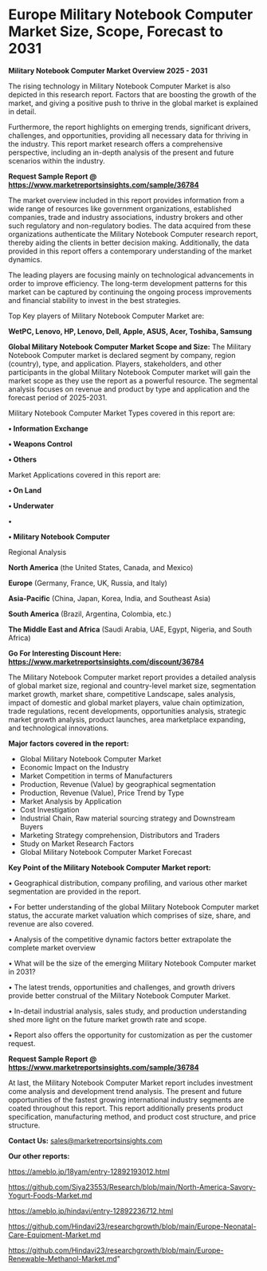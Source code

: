 # Europe Military Notebook Computer Market Size, Scope, Forecast to 2031

<Strong> Military Notebook Computer Market Overview 2025 - 2031</strong>

The rising technology in Military Notebook Computer Market is also depicted in this research report. Factors that are boosting the growth of the market, and giving a positive push to thrive in the global market is explained in detail.

Furthermore, the report highlights on emerging trends, significant drivers, challenges, and opportunities, providing all necessary data for thriving in the industry. This report market research offers a comprehensive perspective, including an in-depth analysis of the present and future scenarios within the industry.

<strong>Request Sample Report @ <a href=https://www.marketreportsinsights.com/sample/36784>https://www.marketreportsinsights.com/sample/36784</a></strong>

The market overview included in this report provides information from a wide range of resources like government organizations, established companies, trade and industry associations, industry brokers and other such regulatory and non-regulatory bodies. The data acquired from these organizations authenticate the Military Notebook Computer research report, thereby aiding the clients in better decision making. Additionally, the data provided in this report offers a contemporary understanding of the market dynamics.

The leading players are focusing mainly on technological advancements in order to improve efficiency. The long-term development patterns for this market can be captured by continuing the ongoing process improvements and financial stability to invest in the best strategies.

Top Key players of Military Notebook Computer Market are:

<strong>WetPC, Lenovo, HP, Lenovo, Dell, Apple, ASUS, Acer, Toshiba, Samsung</strong>

<strong><b>Global Military Notebook Computer Market Scope and Size:</b></strong>
The Military Notebook Computer market is declared segment by company, region (country), type, and application. Players, stakeholders, and other participants in the global Military Notebook Computer market will gain the market scope as they use the report as a powerful resource. The segmental analysis focuses on revenue and product by type and application and the forecast period of 2025-2031.

Military Notebook Computer Market Types covered in this report are:

<strong>•  Information Exchange

•  Weapons Control

•  Others</strong>

Market Applications covered in this report are:

<strong>•  On Land

•  Underwater

•  

•  Military Notebook Computer</strong> 

Regional Analysis

<strong>North America</strong> (the United States, Canada, and Mexico)

<strong>Europe</strong> (Germany, France, UK, Russia, and Italy)

<strong>Asia-Pacific</strong> (China, Japan, Korea, India, and Southeast Asia)

<strong>South America</strong> (Brazil, Argentina, Colombia, etc.)

<strong>The Middle East and Africa</strong> (Saudi Arabia, UAE, Egypt, Nigeria, and South Africa)

<strong>Go For Interesting Discount Here: <a href=https://www.marketreportsinsights.com/discount/36784>https://www.marketreportsinsights.com/discount/36784</a></strong>

The Military Notebook Computer market report provides a detailed analysis of global market size, regional and country-level market size, segmentation market growth, market share, competitive Landscape, sales analysis, impact of domestic and global market players, value chain optimization, trade regulations, recent developments, opportunities analysis, strategic market growth analysis, product launches, area marketplace expanding, and technological innovations.

<strong><b>Major factors covered in the report:</b></strong>
<ul>
  <li>Global Military Notebook Computer Market </li>
  <li>Economic Impact on the Industry</li>
  <li>Market Competition in terms of Manufacturers</li>
  <li>Production, Revenue (Value) by geographical segmentation</li>
  <li>Production, Revenue (Value), Price Trend by Type</li>
  <li>Market Analysis by Application</li>
  <li>Cost Investigation</li>
  <li>Industrial Chain, Raw material sourcing strategy and Downstream Buyers</li>
  <li>Marketing Strategy comprehension, Distributors and Traders</li>
  <li>Study on Market Research Factors</li>
  <li>Global Military Notebook Computer Market Forecast</li>
</ul>

<strong><b>Key Point of the Military Notebook Computer Market report:</b></strong>

• Geographical distribution, company profiling, and various other market segmentation are provided in the report.

• For better understanding of the global Military Notebook Computer market status, the accurate market valuation which comprises of size, share, and revenue are also covered.

• Analysis of the competitive dynamic factors better extrapolate the complete market overview

• What will be the size of the emerging Military Notebook Computer market in 2031?

• The latest trends, opportunities and challenges, and growth drivers provide better construal of the Military Notebook Computer Market.

• In-detail industrial analysis, sales study, and production understanding shed more light on the future market growth rate and scope.

• Report also offers the opportunity for customization as per the customer request.

<strong>Request Sample Report @ <a href=https://www.marketreportsinsights.com/sample/36784>https://www.marketreportsinsights.com/sample/36784</a></strong>

At last, the Military Notebook Computer Market report includes investment come analysis and development trend analysis. The present and future opportunities of the fastest growing international industry segments are coated throughout this report. This report additionally presents product specification, manufacturing method, and product cost structure, and price structure.

<strong>Contact Us:</strong>
sales@marketreportsinsights.com

<strong>Our other reports:</strong>

<a href=https://ameblo.jp/18yam/entry-12892193012.html>https://ameblo.jp/18yam/entry-12892193012.html</a>

<a href=https://github.com/Siya23553/Research/blob/main/North-America-Savory-Yogurt-Foods-Market.md>https://github.com/Siya23553/Research/blob/main/North-America-Savory-Yogurt-Foods-Market.md</a>

<a href=https://ameblo.jp/hindavi/entry-12892236712.html>https://ameblo.jp/hindavi/entry-12892236712.html</a>

<a href=https://github.com/Hindavi23/researchgrowth/blob/main/Europe-Neonatal-Care-Equipment-Market.md>https://github.com/Hindavi23/researchgrowth/blob/main/Europe-Neonatal-Care-Equipment-Market.md</a>

<a href=https://github.com/Hindavi23/researchgrowth/blob/main/Europe-Renewable-Methanol-Market.md>https://github.com/Hindavi23/researchgrowth/blob/main/Europe-Renewable-Methanol-Market.md</a>"
